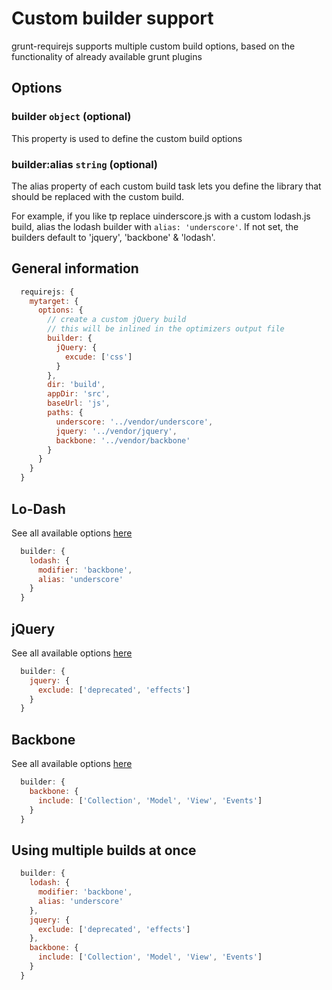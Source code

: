 # Custom builder support

grunt-requirejs supports multiple custom build options, based on the functionality of already available grunt plugins

## Options

### builder ```object``` (optional)

This property is used to define the custom build options


### builder:alias ```string``` (optional)

The alias property of each custom build task lets you define the library that should
be replaced with the custom build.

For example, if you like tp replace uinderscore.js with a custom lodash.js build,
alias the lodash builder with ```alias: 'underscore'```.
If not set, the builders default to 'jquery', 'backbone' & 'lodash'.


## General information

```javascript
  requirejs: {
    mytarget: {
      options: {
        // create a custom jQuery build
        // this will be inlined in the optimizers output file
        builder: {
          jQuery: {
            excude: ['css']
          }
        },
        dir: 'build',
        appDir: 'src',
        baseUrl: 'js',
        paths: {
          underscore: '../vendor/underscore',
          jquery: '../vendor/jquery',
          backbone: '../vendor/backbone'
        }
      }
    }
  }
```

## Lo-Dash

See all available options [here](https://github.com/asciidisco/grunt-lodashbuilder)

```javascript
  builder: {
    lodash: {
      modifier: 'backbone',
      alias: 'underscore'
    }
  }
```

## jQuery

See all available options [here](https://github.com/asciidisco/grunt-jquerybuilder)

```javascript
  builder: {
    jquery: {
      exclude: ['deprecated', 'effects']
    }
  }
```

## Backbone

See all available options [here](https://github.com/asciidisco/grunt-backbonebuilder)

```javascript
  builder: {
    backbone: {
      include: ['Collection', 'Model', 'View', 'Events']
    }
  }
```

## Using multiple builds at once

```javascript
  builder: {
    lodash: {
      modifier: 'backbone',
      alias: 'underscore'
    },
    jquery: {
      exclude: ['deprecated', 'effects']
    },
    backbone: {
      include: ['Collection', 'Model', 'View', 'Events']
    }
  }
```
